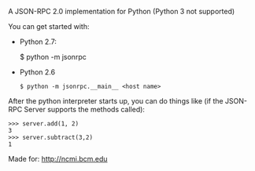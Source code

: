 A JSON-RPC 2.0 implementation for Python (Python 3 not supported)


You can get started with:

- Python 2.7:
   
    $ python -m jsonrpc <host name>

- Python 2.6

    `$ python -m jsonrpc.__main__ <host name>`

After the python interpreter starts up, you can do things like
(if the JSON-RPC Server supports the methods called):

    >>> server.add(1, 2)
    3
    >>> server.subtract(3,2)
    1


Made for:
    http://ncmi.bcm.edu